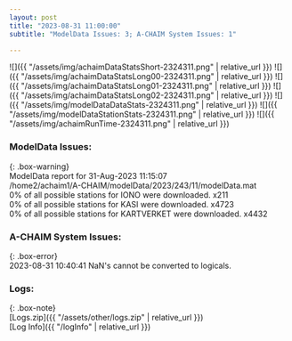 ```yaml
---
layout: post
title: "2023-08-31 11:00:00"
subtitle: "ModelData Issues: 3; A-CHAIM System Issues: 1"

---
```


![]({{ "/assets/img/achaimDataStatsShort-2324311.png" | relative_url }})
![]({{ "/assets/img/achaimDataStatsLong00-2324311.png" | relative_url }})
![]({{ "/assets/img/achaimDataStatsLong01-2324311.png" | relative_url }})
![]({{ "/assets/img/achaimDataStatsLong02-2324311.png" | relative_url }})
![]({{ "/assets/img/modelDataDataStats-2324311.png" | relative_url }})
![]({{ "/assets/img/modelDataStationStats-2324311.png" | relative_url }})
![]({{ "/assets/img/achaimRunTime-2324311.png" | relative_url }})


### ModelData Issues:  
  
{: .box-warning}  
 ModelData report for 31-Aug-2023 11:15:07   
 /home2/achaim1/A-CHAIM/modelData/2023/243/11/modelData.mat   
 0% of all possible stations for IONO were downloaded. x211   
 0% of all possible stations for KASI were downloaded. x4723   
 0% of all possible stations for KARTVERKET were downloaded. x4432   
  
### A-CHAIM System Issues:  
  
{: .box-error}  
2023-08-31 10:40:41 NaN's cannot be converted to logicals.  

### Logs:  
  
{: .box-note}  
[Logs.zip]({{ "/assets/other/logs.zip" | relative_url }})  
[Log Info]({{ "/logInfo" | relative_url }})  
